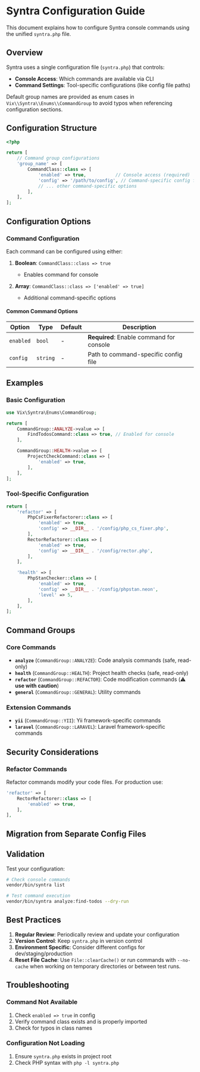 # Syntra Configuration Guide

This document explains how to configure Syntra console commands using the unified `syntra.php` file.

## Overview

Syntra uses a single configuration file (`syntra.php`) that controls:

-   **Console Access**: Which commands are available via CLI
-   **Command Settings**: Tool-specific configurations (like config file paths)

Default group names are provided as enum cases in `Vix\\Syntra\\Enums\\CommandGroup` to
avoid typos when referencing configuration sections.

## Configuration Structure

```php
<?php

return [
    // Command group configurations
    'group_name' => [
        CommandClass::class => [
            'enabled' => true,           // Console access (required)
            'config' => '/path/to/config', // Command-specific config file
            // ... other command-specific options
        ],
    ],
];
```

## Configuration Options

### Command Configuration

Each command can be configured using either:

1. **Boolean**: `CommandClass::class => true`

    - Enables command for console

2. **Array**: `CommandClass::class => ['enabled' => true]`
    - Additional command-specific options

#### Common Command Options

| Option        | Type     | Default | Description                              |
| ------------- | -------- | ------- | ---------------------------------------- |
| `enabled`     | `bool`   | -       | **Required**: Enable command for console |
| `config`      | `string` | -       | Path to command-specific config file     |

## Examples

### Basic Configuration

```php
use Vix\Syntra\Enums\CommandGroup;

return [
    CommandGroup::ANALYZE->value => [
        FindTodosCommand::class => true, // Enabled for console
    ],

    CommandGroup::HEALTH->value => [
        ProjectCheckCommand::class => [
            'enabled' => true,
        ],
    ],
];
```

### Tool-Specific Configuration

```php
return [
    'refactor' => [
        PhpCsFixerRefactorer::class => [
            'enabled' => true,
            'config' => __DIR__ . '/config/php_cs_fixer.php',
        ],
        RectorRefactorer::class => [
            'enabled' => true,
            'config' => __DIR__ . '/config/rector.php',
        ],
    ],

    'health' => [
        PhpStanChecker::class => [
            'enabled' => true,
            'config' => __DIR__ . '/config/phpstan.neon',
            'level' => 5,
        ],
    ],
];
```

## Command Groups

### Core Commands

-   **`analyze`** (`CommandGroup::ANALYZE`): Code analysis commands (safe, read-only)
-   **`health`** (`CommandGroup::HEALTH`): Project health checks (safe, read-only)
-   **`refactor`** (`CommandGroup::REFACTOR`): Code modification commands (⚠️ **use with caution**)
-   **`general`** (`CommandGroup::GENERAL`): Utility commands

### Extension Commands

-   **`yii`** (`CommandGroup::YII`): Yii framework-specific commands
-   **`laravel`** (`CommandGroup::LARAVEL`): Laravel framework-specific commands

## Security Considerations

### Refactor Commands

Refactor commands modify your code files. For production use:

```php
'refactor' => [
    RectorRefactorer::class => [
        'enabled' => true,
    ],
],
```


## Migration from Separate Config Files


## Validation

Test your configuration:

```bash
# Check console commands
vendor/bin/syntra list

# Test command execution
vendor/bin/syntra analyze:find-todos --dry-run
```

## Best Practices

1. **Regular Review**: Periodically review and update your configuration
2. **Version Control**: Keep `syntra.php` in version control
3. **Environment Specific**: Consider different configs for dev/staging/production
4. **Reset File Cache**: Use `File::clearCache()` or run commands with `--no-cache` when working on temporary directories or between test runs.

## Troubleshooting

### Command Not Available

1. Check `enabled => true` in config
2. Verify command class exists and is properly imported
3. Check for typos in class names

### Configuration Not Loading

1. Ensure `syntra.php` exists in project root
2. Check PHP syntax with `php -l syntra.php`
